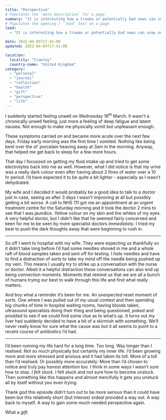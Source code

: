 ```yaml
---
title: "Perspective"
# Populates the `meta description` for a page
summary: "It is interesting how a trauma or potentially bad news can snap one into focus. It has the liberating effect of pushing all the not so important things right to the back of the queue. It’s like life seems to gain this unexpected yet welcomed clarity."
# Populates the opening / `lead` text on a page
lead:
  - "It is interesting how a trauma or potentially bad news can snap one into focus. It has the liberating effect of pushing all the not so important things right to the back of the queue. It’s like life seems to gain this unexpected yet welcomed clarity."

date: 2022-04-05T17:41:00
updated: 2022-04-05T17:41:00

location:
  locality: "Crawley"
  country-name: "United Kingdom"
category:
  - "personal"
  - "journal"
  - "reflection"
  - "health"
  - "gift"
  - "perspective"
  - "life"
---
```


I suddenly started feeling unwell on Wednesday 16<sup>th</sup> March. It wasn’t a chronically unwell feeling; just more a feeling of deep fatigue and latent nausea. Not enough to make me physically vomit but unpleasant enough.

These symptoms carried on and became more acute over the next few days. Friday early morning was the first time I vomited. Nothing like being bent over the ol' porcelain heaving away at 3am in the morning. Anyway, that helped me get back to sleep for a few more hours.

That day I focussed on getting my fluid intake up and tried to get some electrolytes back into me as well. However, what I did notice is that my urine was a really dark colour even after having about 2 litres of water over a 10 hr period. I’d have expected it to be quite a bit lighter - especially as I wasn’t dehydrated.

My wife and I decided it would probably be a good idea to talk to a doctor just in case, seeing as after 3 days I wasn’t improving at all but possibly getting a bit worse. A call to NHS 111 got me an appointment at an urgent treatment centre for the Saturday morning and it took the doctor 2 mins to see that I was jaundice. Yellow colour on my skin and the whites of my eyes. A very helpful doctor, but I didn’t like that he seemed fairly concerned and keen for me to be seen by more specialist doctors *immediately*. I tried my best to push the dark thoughts away that were beginning to rush in.

---

So off I went to hospital with my wife. They were expecting us thankfully so it didn’t take long before I’d had some needles shoved in me and a whole raft of blood samples taken and sent off for testing. I *hate* needles and have to find a distraction of sorts to take my mind off the needle being pushed up my vein. This means I usually try to strike up a conversation with the nurse or doctor. Albeit it a helpful distraction these conversations can also end up being connection moments. Moments that remind us that we are all a bunch of humans trying our best to walk through this life and find what really matters.

And boy what a reminder it’s been for me. An *unexpected* reset moment of sorts. One where I was pulled out of my usual context and then spending big chunks of time in hospital waiting rooms, having bloods taken, ultrasound specialists doing their thing and being questioned, poked and prodded to see if we could find some clue as to what’s up. It turns out my liver had suddenly decided to have a bit of a skirmish with something. We’ll never really know for sure what the cause was but it all seems to point to a recent course of antibiotics I’d had.

---

I’d been running my life hard for a long time. Too long. Way longer than I realised. Not so much physically but certainly my inner life. I’d been growing more and more stressed and anxious and it had taken its toll. More of a toll than I’d realised. Or possibly more accurately: More than I’d chosen to notice and truly pay honest attention too. I think in some ways I wasn’t sure how to stop. *I felt stuck*. I felt stuck and not sure how to become unstuck. Then something like this happens and almost mercifully it gets you unstuck all by itself without you even trying.

Thank god this episode didn’t turn out to be more serious than it could have been but this relatively short (but intense) ordeal provided a way out. A way back to myself. A way to gain some much needed perspective again.

What a *gift*.
